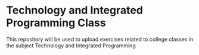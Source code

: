 # Technology and Integrated Programming Class
This repository will be used to upload exercises related to college classes in the subject Technology and Integrated Programming
